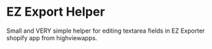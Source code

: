# EZ Export Helper

Small and VERY simple helper for editing textarea fields in EZ Exporter shopify app from highviewapps.
